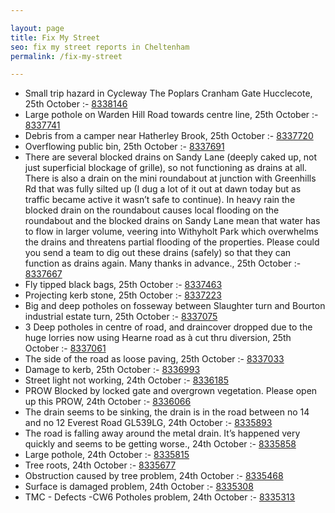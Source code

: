 ```yaml
---

layout: page
title: Fix My Street
seo: fix my street reports in Cheltenham
permalink: /fix-my-street

---
```


<!-- fix_marker starts -->

- Small trip hazard in Cycleway The Poplars Cranham Gate Hucclecote, 25th October :- [8338146](https://www.fixmystreet.com/report/8338146)
- Large pothole on Warden Hill Road towards centre line, 25th October :- [8337741](https://www.fixmystreet.com/report/8337741)
- Debris from a camper near Hatherley Brook, 25th October :- [8337720](https://www.fixmystreet.com/report/8337720)
- Overflowing public bin, 25th October :- [8337691](https://www.fixmystreet.com/report/8337691)
- There are several blocked drains on Sandy Lane (deeply caked up, not just superficial blockage of grille), so not functioning as drains at all. There is also a drain on the mini roundabout at junction with Greenhills Rd that was fully silted up (I dug a lot of it out at dawn today but as traffic became active it wasn’t safe to continue). In heavy rain the blocked drain on the roundabout causes local flooding on the roundabout and the blocked drains on Sandy Lane mean that water has to flow in larger volume, veering into Withyholt Park which overwhelms the drains and threatens partial flooding of the properties. Please could you send a team to dig out these drains (safely) so that they can function as drains again. Many thanks in advance., 25th October :- [8337667](https://www.fixmystreet.com/report/8337667)
- Fly tipped black bags, 25th October :- [8337463](https://www.fixmystreet.com/report/8337463)
- Projecting kerb stone, 25th October :- [8337223](https://www.fixmystreet.com/report/8337223)
- Big and deep potholes on fosseway between Slaughter turn and Bourton industrial estate turn, 25th October :- [8337075](https://www.fixmystreet.com/report/8337075)
- 3 Deep potholes in centre of road, and draincover dropped due to the huge lorries now using Hearne road as à cut thru diversion, 25th October :- [8337061](https://www.fixmystreet.com/report/8337061)
- The side of the road as loose paving, 25th October :- [8337033](https://www.fixmystreet.com/report/8337033)
- Damage to kerb, 25th October :- [8336993](https://www.fixmystreet.com/report/8336993)
- Street light not working, 24th October :- [8336185](https://www.fixmystreet.com/report/8336185)
- PROW Blocked by locked gate and overgrown vegetation. Please open up this PROW, 24th October :- [8336066](https://www.fixmystreet.com/report/8336066)
- The drain seems to be sinking, the drain is in the road between no 14 and no 12 Everest Road GL539LG, 24th October :- [8335893](https://www.fixmystreet.com/report/8335893)
- The road is falling away around the metal drain. It’s happened very quickly and seems to be getting worse., 24th October :- [8335858](https://www.fixmystreet.com/report/8335858)
- Large pothole, 24th October :- [8335815](https://www.fixmystreet.com/report/8335815)
- Tree roots, 24th October :- [8335677](https://www.fixmystreet.com/report/8335677)
- Obstruction caused by tree problem, 24th October :- [8335468](https://www.fixmystreet.com/report/8335468)
- Surface is damaged problem, 24th October :- [8335308](https://www.fixmystreet.com/report/8335308)
- TMC - Defects -CW6 Potholes  problem, 24th October :- [8335313](https://www.fixmystreet.com/report/8335313)

<!-- fix_marker ends -->